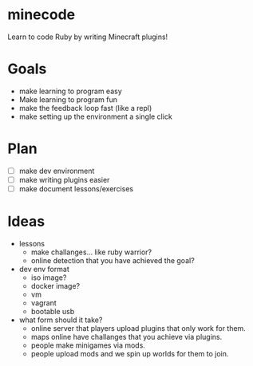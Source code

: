 minecode
========

Learn to code Ruby by writing Minecraft plugins!

Goals
=====
* make learning to program easy
* Make learning to program fun
* make the feedback loop fast (like a repl)
* make setting up the environment a single click

Plan
====
- [ ] make dev environment
- [ ] make writing plugins easier
- [ ] make document lessons/exercises

Ideas
=====
- lessons
  - make challanges... like ruby warrior?
  - online detection that you have achieved the goal?
- dev env format
  - iso image?
  - docker image? 
  - vm
  - vagrant
  - bootable usb
- what form should it take?
  - online server that players upload plugins that only work for them. 
  - maps online have challanges that you achieve via plugins.
  - people make minigames via mods. 
  - people upload mods and we spin up worlds for them to join.


